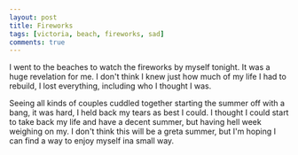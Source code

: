 ```yaml
---
layout: post
title: Fireworks
tags: [victoria, beach, fireworks, sad]
comments: true
---
```

I went to the beaches to watch the fireworks by myself tonight. It was a huge revelation for me. I don't think I knew just how much of my life I had to rebuild, I lost everything, including who I thought I was.  
  
Seeing all kinds of couples cuddled together starting the summer off with a bang, it was hard, I held back my tears as best I could. I thought I could start to take back my life and have a decent summer, but having hell week weighing on my. I don't think this will be a greta summer, but I'm hoping I can find a way to enjoy myself ina small way.
